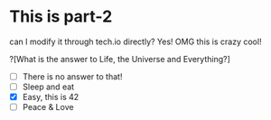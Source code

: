 # This is part-2 

can I modify it through tech.io directly? 
Yes! OMG this is crazy cool!

?[What is the answer to Life, the Universe and Everything?]
-[ ] There is no answer to that!
-[ ] Sleep and eat
-[x] Easy, this is 42
-[ ] Peace & Love
